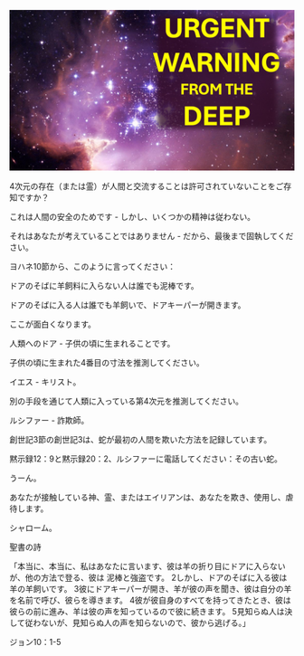 ![Video cover image](../cover.jpg "cover photo")

4次元の存在（または霊）が人間と交流することは許可されていないことをご存知ですか？

これは人間の安全のためです - しかし、いくつかの精神は従わない。

それはあなたが考えていることではありません - だから、最後まで固執してください。

ヨハネ10節から、このように言ってください：

ドアのそばに羊飼料に入らない人は誰でも泥棒です。

ドアのそばに入る人は誰でも羊飼いで、ドアキーパーが開きます。

ここが面白くなります。

人類へのドア - 子供の頃に生まれることです。

子供の頃に生まれた4番目の寸法を推測してください。

イエス - キリスト。

別の手段を通じて人類に入っている第4次元を推測してください。

ルシファー - 詐欺師。

創世記3節の創世記3は、蛇が最初の人間を欺いた方法を記録しています。

黙示録12：9と黙示録20：2、ルシファーに電話してください：その古い蛇。

うーん。

あなたが接触している神、霊、またはエイリアンは、あなたを欺き、使用し、虐待します。

シャローム。

聖書の詩

「本当に、本当に、私はあなたに言います、彼は羊の折り目にドアに入らないが、他の方法で登る、彼は 泥棒と強盗です。 2しかし、ドアのそばに入る彼は羊の羊飼いです。 3彼にドアキーパーが開き、羊が彼の声を聞き、彼は自分の羊を名前で呼び、彼らを導きます。 4彼が彼自身のすべてを持ってきたとき、彼は彼らの前に進み、羊は彼の声を知っているので彼に続きます。 5見知らぬ人は決して従わないが、見知らぬ人の声を知らないので、彼から逃げる。」

ジョン10：1-5